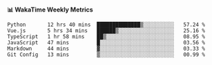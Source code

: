 **:bar_chart: WakaTime Weekly Metrics**

<!--START_SECTION:waka-->

```text
Python       12 hrs 40 mins  ██████████████▒░░░░░░░░░░   57.24 %
Vue.js       5 hrs 34 mins   ██████▒░░░░░░░░░░░░░░░░░░   25.16 %
TypeScript   1 hr 58 mins    ██▒░░░░░░░░░░░░░░░░░░░░░░   08.95 %
JavaScript   47 mins         █░░░░░░░░░░░░░░░░░░░░░░░░   03.56 %
Markdown     44 mins         ▓░░░░░░░░░░░░░░░░░░░░░░░░   03.33 %
Git Config   13 mins         ▒░░░░░░░░░░░░░░░░░░░░░░░░   00.99 %
```

<!--END_SECTION:waka-->

